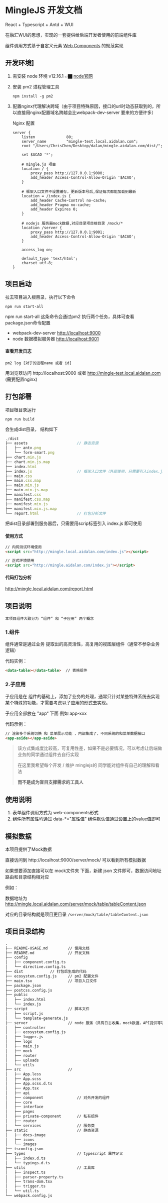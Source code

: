 # MingleJS 开发文档

React + Typescript + Antd + WUI

在融汇WUI的思想，实现的一套提供给后端开发者使用的前端组件库

组件调用方式基于自定义元素 [Web Components](https://developer.mozilla.org/zh-CN/docs/Web/Web_Components) 的规范实现

## 开发环境]

1. 需安装 node 环境 v12.16.1 👉🏿 [node官网](https://nodejs.org/zh-cn/)

2. 安装 pm2  进程管理工具 

	~~~shell
	npm install -g pm2
	~~~

3. 配置nginx代理解决跨域（由于项目特殊原因，接口的url时动态获取到的，所以直接用nginx配置域名跨越会比webpack-dev-server 要来的方便许多）

	Nginx 配置

	~~~nginx
	server {
		listen       		80;
		server_name  		"mingle-test.local.aidalan.com";
		root "/Users/ChrisChen/Desktop/dalan/mingle.aidalan.com/dist/";
	
		set $ACAO '*';
	
		# mingle.js 项目
		location / {
			proxy_pass http://127.0.0.1:9000;
			add_header Access-Control-Allow-Origin '$ACAO';
		}
	
		# 框架入口文件不设置缓存，更新版本号后,保证每次都能加载到最新
		location = /index.js {
			add_header Cache-Control no-cache;
			add_header Pragma no-cache;
			add_header Expires 0;
		}
	
		# nodejs 服务器mock数据,对应目录项目根目录 /mock/*
		location /server {
			proxy_pass http://127.0.0.1:9001;
			add_header Access-Control-Allow-Origin '$ACAO';
		}
	
		access_log on;
	
		default_type 'text/html';
		charset utf-8;
	}
	~~~

	

## 项目启动

拉去项目进入根目录，执行以下命令

~~~shell
npm run start-all
~~~

npm run start-all  这条命令会通过pm2 执行两个任务，具体可查看 package.json命令配置

- webpack-dev-server 	[http://localhost:9000](http://localhost:9000)
- node 数据模拟服务器    [http://localhost:9001](http://localhost:9001)



#### 查看开发日志

~~~shell
pm2 log [对于的进程name 或者 id]
~~~

用浏览器访问 http://localhost:9000 或者 http://mingle-test.local.aidalan.com (需要配置nginx)



## 打包部署

项目根目录运行

~~~shell
npm run build
~~~

会生成dist目录， 结构如下

~~~javascript
./dist
├── assets						// 静态资源
│   ├── antv.png
│   └── form-smart.png
├── chart.min.js				
├── chart.min.js.map
├── index.html
├── index.js					// 框架入口文件（外部使用，只需要引入index.js就可以了）
├── main.css
├── main.css.map
├── main.min.js
├── main.min.js.map
├── manifest.css
├── manifest.css.map
├── manifest.min.js
├── manifest.min.js.map
└── report.html					// 打包分析文件
~~~

把dist目录部署到服务器后，只需要用scrip标签引入 index.js 即可使用



#### 使用方式

~~~html
// 内网测试环境使用
<script src="http://mingle.local.aidalan.com/index.js"></script>

// 正式环境使用
<script src="http://mingle.aidalan.com/index.js"></script>
~~~



#### 代码打包分析

http://mingle.local.aidalan.com/report.html



## 项目说明

`本项目组件大致分为 “组件” 和 “子应用” 两个概念`

### 1.组件

组件通常是通过业务 提取出的高灵活性，高复用的视图层组件（通常不参杂业务逻辑）

代码实例：

```html
<data-table></data-table>  // 表格组件
```



### 2.子应用

子应用是在 组件的基础上，添加了业务的处理，通常只针对某些特殊系统去实现某个特殊的功能，才需要考虑以子应用的形式去实现。

子应用全部放在 ”app“ 下面 例如 app-xxx

代码示例：

```html
// 渲染多个系统切换 和 菜单展示功能 ，内部集成了，不同系统的和菜单数据接口
<app-aside></app-aside>
```

> 该方式集成度比较高，可复用性差，如果不是必要情况，可以考虑让后端做业务的同学通过组件去自行实现
>
> 在这里我希望每个开发 / 维护 minglejs的 同学能对组件有自己的理解和看法
>
> **而不是成为盲目支撑需求的工具人**

## 使用说明

1. 表单组件调用方式为 web-components形式
2. 组件所有属性均通过 data-*="属性值" 组件默认值通过设置上的value值即可



## 模拟数据

本项目提供了Mock数据

直接访问到 http://localhost:9000/server/mock/ 可以看到所有模拟数据

如果想要添加直接可以在 mock文件夹 下面，新建 json 文件即可，数据访问地址路由和目录结构相对应



例如：

数据地址为 http://mingle.local.aidalan.com/server/mock/table/tableContent.json

对应的目录结构就是项目更目录 `/server/mock/table/tableContent.json`



## 项目目录结构

```html
.
├── README-USAGE.md			// 使用文档
├── README.md				// 开发文档
├── config
│   ├── component.config.ts
│   └── directive.config.ts
├── dist			// 打包后生成的代码
├── ecosystem.config.js		// pm2 配置文件
├── main.tsx				// 项目入口文件
├── package.json
├── postcss.config.js
├── public			
│   ├── index.html
│   └── index.js
├── script					// 脚本文件
│   ├── script.js
│   └── template-generate.js
├── server					// node 服务（具有日志收集，mock数据，API提供等功能）
│   ├── controller
│   ├── ecosystem.config.js
│   ├── logger.js
│   ├── logs
│   ├── main.js
│   ├── mock
│   ├── router
│   ├── uploads
│   └── utils
├── src						// 
│   ├── App.less
│   ├── App.scss
│   ├── App.scss.d.ts
│   ├── App.tsx
│   ├── api
│   ├── component				// 对外开发的组件
│   ├── core
│   ├── interface				
│   ├── pages					
│   ├── private-component 		// 私有组件
│   ├── router
│   └── services				// 服务类
├── static						// 静态资源
│   ├── docs-image
│   ├── icons
│   └── images
├── tsconfig.json
├── types						// typescript 属性定义
│   ├── index.d.ts
│   └── typings.d.ts
├── utils						// 工具库
│   ├── inspect.ts
│   ├── parser-property.ts
│   ├── trans-dom.tsx
│   ├── trigger.ts
│   └── util.ts
└── webpack.config.js			
```



